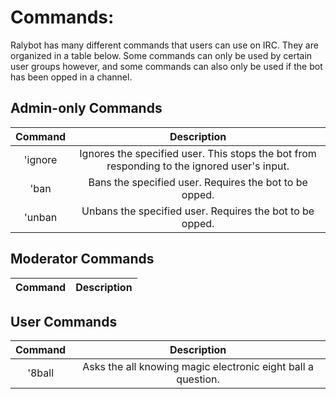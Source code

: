 Commands:
=========

Ralybot has many different commands that users can use on IRC. They are organized in a table below. Some commands can
only be used by certain user groups however, and some commands can also only be used if the bot has been opped in a channel.

Admin-only Commands
-------
|Command | Description |
|:------:|:--------------------------------------:|
|'ignore | Ignores the specified user. This stops the bot from responding to the ignored user's input.|
|'ban | Bans the specified user. Requires the bot to be opped. |
|'unban | Unbans the specified user. Requires the bot to be opped. |

Moderator Commands
-------
|Command | Description |
|:------:|:--------------------------------------:|


User Commands
-------
|Command | Description |
|:------:|:--------------------------------------:|
|'8ball | Asks the all knowing magic electronic eight ball a question. 
